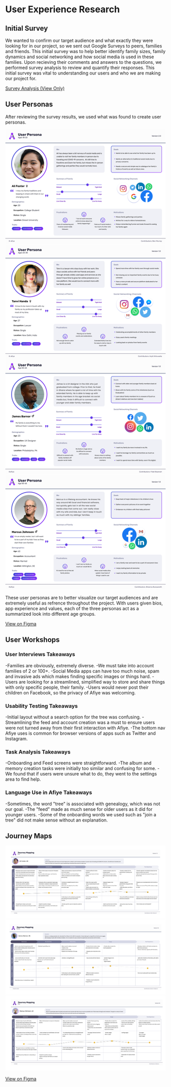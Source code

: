 # User Experience Research

## Initial Survey

We wanted to confirm our target audience and what exactly they were looking for in our project, so we sent out Google Surveys to peers, families and friends.  This initial survey was to help better identify family sizes, family dynamics and social networking and how social media is used in these families.  Upon recieving their comments and answers to the questions, we performed survey analysis to review and quantify their responses.  This initial survey was vital to understanding our users and who we are making our project for.

[Survey Analysis (View Only)](https://docs.google.com/document/d/1FRnMkmJf4eU00AY5tFJ1J-UZ8iFfKFoPRqiLLTi652E/edit?usp=sharing)

## User Personas

After reviewing the survey results, we used what was found to create user personas.

![Ali Foster User Persona](../_media/user-persona-ali.png)
![Tanvi Handa User Persona](../_media/user-persona-tanvi.png)
![James Barnor User Persona](../_media/user-persona-james.png)
![Marcus Johnson User Persona](../_media/user-persona-marcus.png)

These user personas are to better visualize our target audiences and are extremely useful as refrence throughout the project.  With users given bios, app experience and values, each of the three personas act as a summarized look into different age groups.

[View on Figma](https://www.figma.com/file/H1x8uEzPZo9c4mPEOa1el5/User-Personas?node-id=0%3A1)

## User Workshops

### User Interviews Takeaways

-Families are obviously, extremely diverse.
-We must take into account families of 2 or 100+.
-Social Media apps can have too much noise, spam and invasive ads which makes finding specific images or things hard.
-Users are looking for a streamlined, simplified way to store and share things with only specific people, their family.
-Users would never post their children on Facebook, so the privacy of Afiye was welcoming.

### Usability Testing Takeaways

-Initial layout without a search option for the tree was confusing.
-Streamlining the feed and account creation was a must to ensure users were not turned away from their first interaction with Afiye.
-The bottom nav Afiye uses is common for browser versions of apps such as Twitter and Instagram.

### Task Analysis Takeaways

-Onboarding and Feed screens were straightforward.
-The album and memory creation tasks were initially too similar and confusing for some.
-We found that if users were unsure what to do, they went to the settings area to find help.

### Language Use in Afiye Takeaways

-Sometimes, the word "tree" is associated with genealogy, which was not our goal.
-The "feed" made as much sense for older users as it did for younger users.
-Some of the onboarding words we used such as "join a tree" did not make sense without an explanation.

## Journey Maps

![Ali Foster Journey Map](../_media/jouney-map-ali.png)
![James Barnor Journey Map](../_media/journey-map-james.png)
![Marcus Johnson Journey Map](../_media/journey-map-marcus.png)

[View on Figma](https://www.figma.com/file/H1x8uEzPZo9c4mPEOa1el5/User-Personas?node-id=88%3A252)
